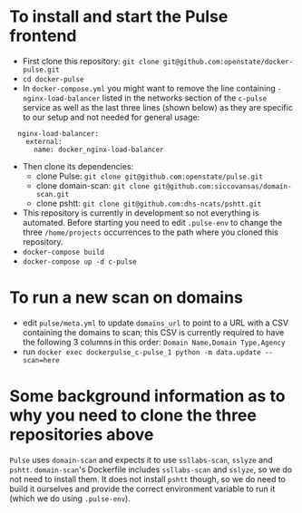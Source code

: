 # To install and start the Pulse frontend
- First clone this repository: `git clone git@github.com:openstate/docker-pulse.git`
- `cd docker-pulse`
- In `docker-compose.yml` you might want to remove the line containing `- nginx-load-balancer` listed in the networks section of the `c-pulse` service as well as the last three lines (shown below) as they are specific to our setup and not needed for general usage:
```
  nginx-load-balancer:
    external:
      name: docker_nginx-load-balancer
```
- Then clone its dependencies:
  - clone Pulse: `git clone git@github.com:openstate/pulse.git`
  - clone domain-scan: `git clone git@github.com:siccovansas/domain-scan.git`
  - clone pshtt: `git clone git@github.com:dhs-ncats/pshtt.git`
- This repository is currently in development so not everything is automated. Before starting you need to edit `.pulse-env` to change the three `/home/projects` occurrences to the path where you cloned this repository.
- `docker-compose build`
- `docker-compose up -d c-pulse`

# To run a new scan on domains
- edit `pulse/meta.yml` to update `domains_url` to point to a URL with a CSV containing the domains to scan; this CSV is currently required to have the following 3 columns in this order: `Domain Name,Domain Type,Agency`
- run `docker exec dockerpulse_c-pulse_1 python -m data.update --scan=here`

# Some background information as to why you need to clone the three repositories above
`Pulse` uses `domain-scan` and expects it to use `ssllabs-scan`, `sslyze` and `pshtt`. `domain-scan`'s Dockerfile includes `ssllabs-scan` and `sslyze`, so we do not need to install them. It does not install `pshtt` though, so we do need to build it ourselves and provide the correct environment variable to run it (which we do using `.pulse-env`).
